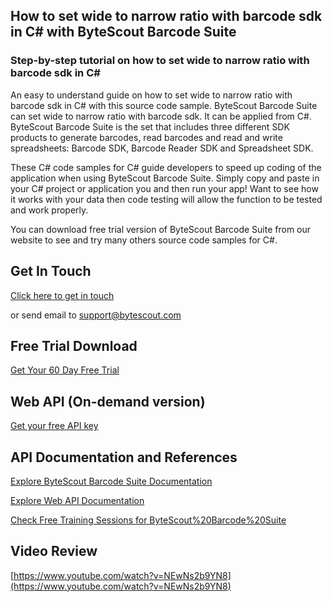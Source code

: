 ## How to set wide to narrow ratio with barcode sdk in C# with ByteScout Barcode Suite

### Step-by-step tutorial on how to set wide to narrow ratio with barcode sdk in C#

An easy to understand guide on how to set wide to narrow ratio with barcode sdk in C# with this source code sample. ByteScout Barcode Suite can set wide to narrow ratio with barcode sdk. It can be applied from C#. ByteScout Barcode Suite is the set that includes three different SDK products to generate barcodes, read barcodes and read and write spreadsheets: Barcode SDK, Barcode Reader SDK and Spreadsheet SDK.

 These C# code samples for C# guide developers to speed up coding of the application when using ByteScout Barcode Suite.  Simply copy and paste in your C# project or application you and then run your app! Want to see how it works with your data then code testing will allow the function to be tested and work properly.

You can download free trial version of ByteScout Barcode Suite from our website to see and try many others source code samples for C#.

## Get In Touch

[Click here to get in touch](https://bytescout.zendesk.com/hc/en-us/requests/new?subject=ByteScout%20Barcode%20Suite%20Question)

or send email to [support@bytescout.com](mailto:support@bytescout.com?subject=ByteScout%20Barcode%20Suite%20Question) 

## Free Trial Download

[Get Your 60 Day Free Trial](https://bytescout.com/download/web-installer?utm_source=github-readme)

## Web API (On-demand version)

[Get your free API key](https://pdf.co/documentation/api?utm_source=github-readme)

## API Documentation and References

[Explore ByteScout Barcode Suite Documentation](https://bytescout.com/documentation/index.html?utm_source=github-readme)

[Explore Web API Documentation](https://pdf.co/documentation/api?utm_source=github-readme)

[Check Free Training Sessions for ByteScout%20Barcode%20Suite](https://academy.bytescout.com/)

## Video Review

[https://www.youtube.com/watch?v=NEwNs2b9YN8](https://www.youtube.com/watch?v=NEwNs2b9YN8)